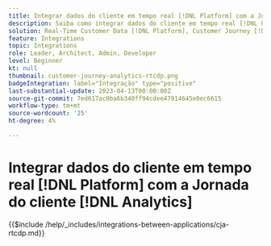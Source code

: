 ```yaml
---
title: Integrar dados do cliente em tempo real [!DNL Platform] com a Jornada do cliente [!DNL Analytics]
description: Saiba como integrar dados do cliente em tempo real [!DNL Platform] com a Jornada do cliente [!DNL Analytics].
solution: Real-Time Customer Data [!DNL Platform], Customer Journey [!DNL Analytics]
feature: Integrations
topic: Integrations
role: Leader, Architect, Admin, Developer
level: Beginner
kt: null
thumbnail: customer-journey-analytics-rtcdp.png
badgeIntegration: label="Integração" type="positive"
last-substantial-update: 2023-04-13T00:00:00Z
source-git-commit: 7ed617ac0ba6b340ff94cdee47914645e0ec6615
workflow-type: tm+mt
source-wordcount: '25'
ht-degree: 4%

---
```



# Integrar dados do cliente em tempo real [!DNL Platform] com a Jornada do cliente [!DNL Analytics]

{{$include /help/_includes/integrations-between-applications/cja-rtcdp.md}}

